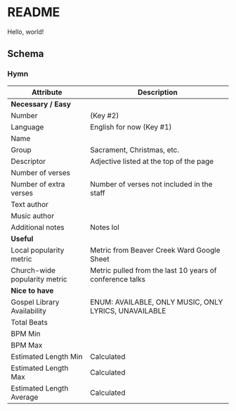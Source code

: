 # README

Hello, world!

## Schema

### Hymn

| Attribute                     | Description                                              |
| ----------------------------- | -------------------------------------------------------- |
| **Necessary / Easy**          |                                                          |
| Number                        | (Key #2)                                                 |
| Language                      | English for now (Key #1)                                 |
| Name                          |                                                          |
| Group                         | Sacrament, Christmas, etc.                               |
| Descriptor                    | Adjective listed at the top of the page                  |
| Number of verses              |                                                          |
| Number of extra verses        | Number of verses not included in the staff               |
| Text author                   |                                                          |
| Music author                  |                                                          |
| Additional notes              | Notes lol                                                |
| **Useful**                    |                                                          |
| Local popularity metric       | Metric from Beaver Creek Ward Google Sheet               |
| Church-wide popularity metric | Metric pulled from the last 10 years of conference talks |
| **Nice to have**              |                                                          |
| Gospel Library Availability   | ENUM: AVAILABLE, ONLY MUSIC, ONLY LYRICS, UNAVAILABLE    |
| Total Beats                   |                                                          |
| BPM Min                       |                                                          |
| BPM Max                       |                                                          |
| Estimated Length Min          | Calculated                                               |
| Estimated Length Max          | Calculated                                               |
| Estimated Length Average      | Calculated                                               |

